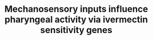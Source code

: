 ---
annotations:
- id: PW:0001502
  parent: signaling pathway
  type: Pathway Ontology
  value: mechanotransduction pathway
- id: PW:0000003
  parent: signaling pathway
  type: Pathway Ontology
  value: signaling pathway
authors:
- Nbhatla
- Thomas
- MaintBot
- Khanspers
- Elisa
- RaatsS
- Egonw
citedin: ''
communities: []
description: ''
last-edited: 2024-09-04
ndex: null
organisms:
- Caenorhabditis elegans
redirect_from:
- /index.php/Pathway:WP1765
- /instance/WP1765
- /instance/WP1765_r135404
revision: r135404
schema-jsonld:
- '@context': https://schema.org/
  '@id': https://wikipathways.github.io/pathways/WP1765.html
  '@type': Dataset
  creator:
    '@type': Organization
    name: WikiPathways
  description: ''
  keywords:
  - avr-14
  - avr-15
  - eat-18
  - eat-2
  - eat-4
  - egl-30
  - goa-1
  - unc-25
  - unc-7
  license: CC0
  name: Mechanosensory inputs influence pharyngeal activity via ivermectin sensitivity
    genes
seo: CreativeWork
title: Mechanosensory inputs influence pharyngeal activity via ivermectin sensitivity
  genes
wpid: WP1765
---